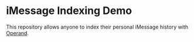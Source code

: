 # iMessage Indexing Demo

This repository allows anyone to index their personal iMessage history with [Operand](https://operand.ai).
